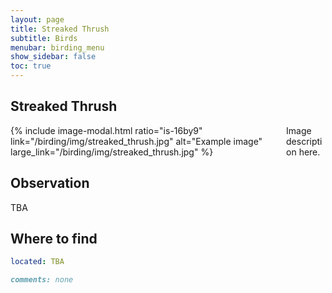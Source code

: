 ```yaml
---
layout: page
title: Streaked Thrush
subtitle: Birds
menubar: birding_menu
show_sidebar: false
toc: true
---
```


## Streaked Thrush

<div class="columns">
<div class="column is-6">
{% include image-modal.html ratio="is-16by9" link="/birding/img/streaked_thrush.jpg" alt="Example image" large_link="/birding/img/streaked_thrush.jpg" %}
</div>
<div class="column is-6">
Image description here.
</div>
</div>

## Observation
TBA

## Where to find
```yaml
located: TBA
```

```markdown
comments: none
```
